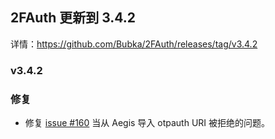 ## 2FAuth 更新到 3.4.2

详情：https://github.com/Bubka/2FAuth/releases/tag/v3.4.2

### v3.4.2

### 修复

- 修复 [issue #160](https://github.com/Bubka/2FAuth/issues/160) 当从 Aegis 导入 otpauth URI 被拒绝的问题。
